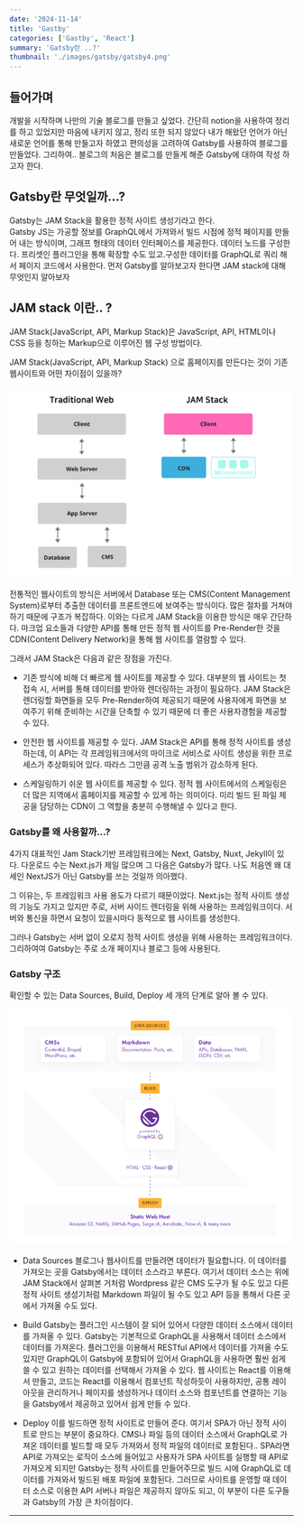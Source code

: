 ```yaml
---
date: '2024-11-14'
title: 'Gastby'
categories: ['Gastby', 'React']
summary: 'Gatsby란 ..?'
thumbnail: './images/gatsby/gatsby4.png'
---
```


## 들어가며
개발을 시작하며 나만의 기술 블로그를 만들고 싶었다. 
간단히 notion을 사용하여 정리를 하고 있었지만 마음에 내키지 않고, 정리 또한 되지 않았다
내가 해왔던 언어가 아닌 새로운 언어를 통해 만들고자 하였고 편의성을 고려하여 Gatsby를 사용하여 블로그를 만들었다.
그리하여.. 블로그의 처음은 블로그를 만들게 해준 Gatsby에 대하여 작성 하고자 한다.

## Gatsby란 무엇일까...?
Gatsby는 JAM Stack을 활용한 정적 사이트 생성기라고 한다.  
Gatsby JS는 가공할 정보를 GraphQL에서 가져와서 빌드 시점에 정적 페이지를 만들어 내는 방식이며,
그래프 형태의 데이터 인터페이스를 제공한다.
데이터 노드를 구성한다. 프리셋인 플러그인을 통해 확장할 수도 있고.구성한 데이터를 GraphQL로 쿼리 해서 페이지 코드에서 사용한다.
먼저 Gatsby를 알아보고자 한다면 JAM stack에 대해 무엇인지 알아보자

## JAM stack 이란.. ?
JAM Stack(JavaScript, API, Markup Stack)은 JavaScript, API, HTML이나 CSS 등을 칭하는 Markup으로 이루어진 웹 구성 방법이다.

JAM Stack(JavaScript, API, Markup Stack) 으로 홈페이지를 만든다는 것이 기존 웹사이트와 어떤 차이점이 있을까?

![](./images/gatsby/gatsby1.png)  


전통적인 웹사이트의 방식은 서버에서 Database 또는 CMS(Content Management System)로부터 추출한 데이터를 프론트엔드에 보여주는 방식이다. 많은 절차를 거쳐야 하기 때문에 구조가 복잡하다.
이와는 다르게 JAM Stack을 이용한 방식은 매우 간단하다.
마크업 요소들과 다양한 API를 통해 만든 정적 웹 사이트를 Pre-Render한 것을 CDN(Content Delivery Network)을 통해 웹 사이트를 열람할 수 있다.
  

그래서 JAM Stack은 다음과 같은 장점을 가진다.
- 기존 방식에 비해 더 빠르게 웹 사이트를 제공할 수 있다.
대부분의 웹 사이트는 첫 접속 시, 서버를 통해 데이터를 받아와 렌더링하는 과정이 필요하다.
JAM Stack은 렌더링할 화면들을 모두 Pre-Render하여 제공되기 때문에 사용자에게 화면을 보여주기 위해 준비하는 시간을 단축할 수 있기 때문에 더 좋은 사용자경험을 제공할 수 있다.

-  안전한 웹 사이트를 제공할 수 있다.
JAM Stack은 API를 통해 정적 사이트를 생성하는데, 이 API는 각 프레임워크에서의 마이크로 서비스로 사이트 생성을 위한 프로세스가 추상화되어 있다. 따라스 그만큼 공격 노출 범위가 감소하게 된다.

- 스케일링하기 쉬운 웹 사이트를 제공할 수 있다.
정적 웹 사이트에서의 스케일링은 더 많은 지역에서 홈페이지를 제공할 수 있게 하는 의미이다.
미리 빌드 된 파일 제공을 담당하는 CDN이 그 역할을 충분히 수행해낼 수 있다고 한다.

### Gatsby를 왜 사용할까...?
4가지 대표적인 Jam Stack기반 프레임워크에는 Next, Gatsby, Nuxt, Jekyll이 있다.
다운로드 수는 Next.js가 제일 많으며 그 다음은 Gatsby가 많다.
나도 처음엔 왜 대세인 NextJS가 아닌 Gatsby를 쓰는 것일까 의아했다.

그 이유는, 두 프레임워크 사용 용도가 다르기 때문이었다.
Next.js는 정적 사이트 생성의 기능도 가지고 있지만 주로, 서버 사이드 렌더링을 위해 사용하는 프레임워크이다.
서버와 통신을 하면서 요청이 있을시마다 동적으로 웹 사이트를 생성한다.

그러나 Gatsby는 서버 없이 오로지 정적 사이트 생성을 위해 사용하는 프레임워크이다.
그리하여여 Gatsby는 주로 소개 페이지나 블로그 등에 사용된다.

### Gatsby 구조
확인할 수 있는 Data Sources, Build, Deploy 세 개의 단계로 알아 볼 수 있다.

![](./images/gatsby/gatsby2.png)  
 
- Data Sources
블로그나 웹사이트를 만들려면 데이터가 필요합니다. 이 데이터를 가져오는 곳을 Gatsby에서는 데이터 소스라고 부른다.
여기서 데이터 소스는 위에 JAM Stack에서 살펴본 거처럼 Wordpress 같은 CMS 도구가 될 수도 있고 다른 정적 사이트 생성기처럼 Markdown 파일이 될 수도 있고 API 등을 통해서 다른 곳에서 가져올 수도 있다.

- Build
Gatsby는 플러그인 시스템이 잘 되어 있어서 다양한 데이터 소스에서 데이터를 가져올 수 있다.
Gatsby는 기본적으로 GraphQL을 사용해서 데이터 소스에서 데이터를 가져온다.
플러그인을 이용해서 RESTful API에서 데이터를 가져올 수도 있지만 GraphQL이 Gatsby에 포함되어 있어서 GraphQL을 사용하면 훨씬 쉽게 쓸 수 있고 원하는 데이터를 선택해서 가져올 수 있다.
웹 사이트는 React를 이용해서 만들고, 코드는 React를 이용해서 컴포넌트 작성하듯이 사용하지만, 공통 레이아웃을 관리하거나 페이지를 생성하거나 데이터 소스와 컴포넌트를 연결하는 기능을 Gatsby에서 제공하고 있어서 쉽게 만들 수 있다.

- Deploy
이를 빌드하면 정적 사이트로 만들어 준다.
여기서 SPA가 아닌 정적 사이트로 만드는 부분이 중요하다. CMS나 파일 등의 데이터 소스에서 GraphQL로 가져온 데이터를 빌드할 때 모두 가져와서 정적 파일의 데이터로 포함된다..
SPA라면 API로 가져오는 로직이 소스에 들어있고 사용자가 SPA 사이트를 실행할 때 API로 가져오게 되지만 Gatsby는 정적 사이트를 만들어주므로 빌드 시에 GraphQL로 데이터를 가져와서 빌드된 배포 파일에 포함된다.
그러므로 사이트를 운영할 때 데이터 소스로 이용한 API 서버나 파일은 제공하지 않아도 되고, 이 부분이 다른 도구들과 Gatsby의 가장 큰 차이점이다.

---